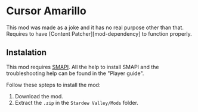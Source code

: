 # Cursor Amarillo

This mod was made as a joke and it has no real purpose other than that.
Requires to have [Content Patcher][mod-dependency] to function properly.

## Instalation

This mod requires [SMAPI][smapi]. All the help to install SMAPI and the troubleshooting help can be found in the "Player guide".

Follow these spteps to install the mod:

1. Download the mod.
2. Extract the `.zip` in the `Stardew Valley/Mods` folder.

[smapi]: https://smapi.io/
